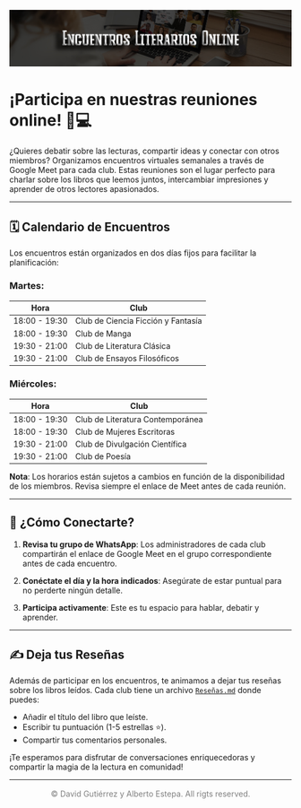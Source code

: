 ![Cabecera Encuentros Literarios](../imagenes/Cabeceras/Encuentros_Literarios_Cabecera.jpg)


# ¡Participa en nuestras reuniones online! 📖💻

¿Quieres debatir sobre las lecturas, compartir ideas y conectar con otros miembros? Organizamos encuentros virtuales semanales a través de Google Meet para cada club. Estas reuniones son el lugar perfecto para charlar sobre los libros que leemos juntos, intercambiar impresiones y aprender de otros lectores apasionados.

---

## 🗓️ Calendario de Encuentros

Los encuentros están organizados en dos días fijos para facilitar la planificación:

### **Martes**:
| **Hora**      | **Club**                            |
|---------------|-------------------------------------|
| 18:00 - 19:30 | Club de Ciencia Ficción y Fantasía  |
| 18:00 - 19:30 | Club de Manga                       |
| 19:30 - 21:00 | Club de Literatura Clásica          |
| 19:30 - 21:00 | Club de Ensayos Filosóficos         |

### **Miércoles**:
| **Hora**      | **Club**                            |
|---------------|-------------------------------------|
| 18:00 - 19:30 | Club de Literatura Contemporánea    |
| 18:00 - 19:30 | Club de Mujeres Escritoras          |
| 19:30 - 21:00 | Club de Divulgación Científica      |
| 19:30 - 21:00 | Club de Poesía                      |

**Nota**: Los horarios están sujetos a cambios en función de la disponibilidad de los miembros. Revisa siempre el enlace de Meet antes de cada reunión.

---

## 📌 ¿Cómo Conectarte?

1. **Revisa tu grupo de WhatsApp**: Los administradores de cada club compartirán el enlace de Google Meet en el grupo correspondiente antes de cada encuentro.

2. **Conéctate el día y la hora indicados**: Asegúrate de estar puntual para no perderte ningún detalle.

3. **Participa activamente**: Este es tu espacio para hablar, debatir y aprender.

---

## ✍️ Deja tus Reseñas

Además de participar en los encuentros, te animamos a dejar tus reseñas sobre los libros leídos. Cada club tiene un archivo [`Reseñas.md`](Reseñas.md) donde puedes:

- Añadir el título del libro que leíste.
- Escribir tu puntuación (1-5 estrellas ⭐).
- Compartir tus comentarios personales.


¡Te esperamos para disfrutar de conversaciones enriquecedoras y compartir la magia de la lectura en comunidad!

----
<p style="text-align: center;color:grey; margin-top: 3%"> 
&copy David Gutiérrez y Alberto Estepa. All rigts reserved.
</p>